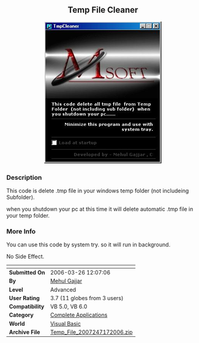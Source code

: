 ﻿<div align="center">

## Temp File Cleaner

<img src="PIC2006717144392954.jpg">
</div>

### Description

This code is delete .tmp file in your windows temp folder (not includeing Subfolder).

when you shutdown your pc at this time it will delete automatic .tmp file in your temp folder.
 
### More Info
 
You can use this code by system try. so it will run in background.

No Side Effect.


<span>             |<span>
---                |---
**Submitted On**   |2006-03-26 12:07:06
**By**             |[Mehul Gajjar](https://github.com/Planet-Source-Code/PSCIndex/blob/master/ByAuthor/mehul-gajjar.md)
**Level**          |Advanced
**User Rating**    |3.7 (11 globes from 3 users)
**Compatibility**  |VB 5\.0, VB 6\.0
**Category**       |[Complete Applications](https://github.com/Planet-Source-Code/PSCIndex/blob/master/ByCategory/complete-applications__1-27.md)
**World**          |[Visual Basic](https://github.com/Planet-Source-Code/PSCIndex/blob/master/ByWorld/visual-basic.md)
**Archive File**   |[Temp\_File\_2007247172006\.zip](https://github.com/Planet-Source-Code/mehul-gajjar-temp-file-cleaner__1-65999/archive/master.zip)








